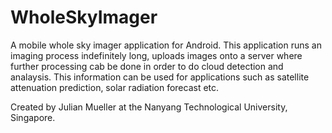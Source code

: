 # WholeSkyImager
A mobile whole sky imager application for Android. This application runs an imaging process indefinitely long, uploads images onto a server where further processing cab be done in order to do cloud detection and analaysis. This information can be used for applications such as satellite attenuation prediction, solar radiation forecast etc.

Created by Julian Mueller at the Nanyang Technological University, Singapore.
